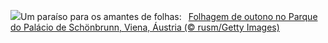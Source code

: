 ![](https://www.bing.com/th?id=OHR.ViennaAutumn_PT-BR1572205142_UHD.jpg&w=1000)Um paraíso para os amantes de folhas:&nbsp;&ensp;[Folhagem de outono no Parque do Palácio de Schönbrunn, Viena, Áustria (© rusm/Getty Images)](https://www.bing.com/th?id=OHR.ViennaAutumn_PT-BR1572205142_UHD.jpg)
<br><br/>
